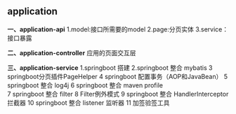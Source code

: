 ## application


**一、application-api**
1.model:接口所需要的model
2.page:分页实体
3.service：接口暴露


**二、application-controller**
应用的页面交互层

**三、application-service**
1.springboot 搭建
2.springboot 整合 mybatis
3 springboot分页插件PageHelper
4 springboot 配置事务（AOP和JavaBean）
5 springboot 整合 log4j
6 springboot 整合 maven profile   
7 springboot 整合 filter
8 Filter例外模式
9 springboot 整合 HandlerInterceptor 拦截器
10 springboot 整合 listener 监听器
11 加签验签工具
